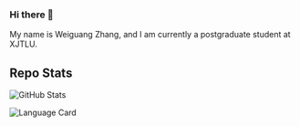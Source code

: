 ### Hi there 👋
 My name is Weiguang Zhang, and I am currently a postgraduate student at XJTLU.
<!--
**hanquansanren/hanquansanren** is a ✨ _special_ ✨ repository because its `README.md` (this file) appears on your GitHub profile.

Here are some ideas to get you started:

- 🔭 I’m currently working on ...
- 🌱 I’m currently learning ...
- 👯 I’m looking to collaborate on ...
- 🤔 I’m looking for help with ...
- 💬 Ask me about ...
- 📫 How to reach me: ...
- 😄 Pronouns: ...
- ⚡ Fun fact: ...
-->

## Repo Stats

![GitHub Stats](https://github-readme-stats.vercel.app/api?username=hanquansanren&show_icons=true&theme=tokyonight)

![Language Card](https://github-readme-stats.vercel.app/api/top-langs/?username=hanquansanren&layout=compact)
